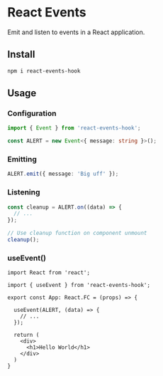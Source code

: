 # React Events

Emit and listen to events in a React application.

## Install

```sh
npm i react-events-hook
```

## Usage

### Configuration

```ts
import { Event } from 'react-events-hook';

const ALERT = new Event<{ message: string }>();
```

### Emitting

```ts
ALERT.emit({ message: 'Big uff' });
```

### Listening

```ts
const cleanup = ALERT.on((data) => {
  // ...
});

// Use cleanup function on component unmount
cleanup();
```

### useEvent()

```tsx
import React from 'react';

import { useEvent } from 'react-events-hook';

export const App: React.FC = (props) => {

  useEvent(ALERT, (data) => {
    // ...
  });

  return (
    <div>
      <h1>Hello World</h1>
    </div>
  )
}
```
